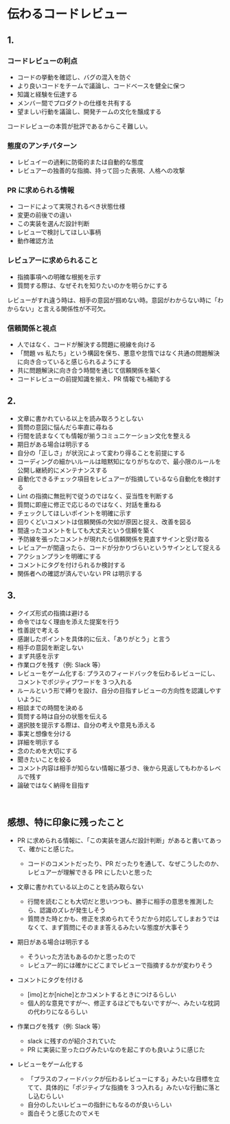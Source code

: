 # 伝わるコードレビュー

## 1.

### コードレビューの利点

- コードの挙動を確認し、バグの混入を防ぐ
- より良いコードをチームで議論し、コードベースを健全に保つ
- 知識と経験を伝達する
- メンバー間でプロダクトの仕様を共有する
- 望ましい行動を議論し、開発チームの文化を醸成する

コードレビューの本質が批評であるからこそ難しい。

### 態度のアンチパターン

- レビュイーの過剰に防衛的または自動的な態度
- レビュアーの独善的な指摘、持って回った表現、人格への攻撃

### PR に求められる情報

- コードによって実現されるべき状態仕様
- 変更の前後での違い
- この実装を選んだ設計判断
- レビューで検討してほしい事柄
- 動作確認方法

### レビュアーに求められること

- 指摘事項への明確な根拠を示す
- 質問する際は、なぜそれを知りたいのかを明らかにする

レビューがすれ違う時は、相手の意図が掴めない時。意図がわからない時に「わからない」と言える関係性が不可欠。

### 信頼関係と視点

- 人ではなく、コードが解決する問題に視線を向ける
- 「問題 vs 私たち」という構図を保ち、悪意や怠惰ではなく共通の問題解決に向き合っていると感じられるようにする
- 共に問題解決に向き合う時間を通じて信頼関係を築く
- コードレビューの前提知識を揃え、PR 情報でも補助する

## 2.

- 文章に書かれている以上を読み取ろうとしない
- 質問の意図に悩んだら率直に尋ねる
- 行間を読まなくても情報が揃うコミュニケーション文化を整える
- 期日がある場合は明示する
- 自分の「正しさ」が状況によって変わり得ることを前提にする
- コーディングの細かいルールは暗黙知になりがちなので、最小限のルールを公開し継続的にメンテナンスする
- 自動化できるチェック項目をレビュアーが指摘しているなら自動化を検討する
- Lint の指摘に無批判で従うのではなく、妥当性を判断する
- 質問に即座に修正で応じるのではなく、対話を重ねる
- チェックしてほしいポイントを明確に示す
- 回りくどいコメントは信頼関係の欠如が原因と捉え、改善を図る
- 間違ったコメントをしても大丈夫という信頼を築く
- 予防線を張ったコメントが現れたら信頼関係を見直すサインと受け取る
- レビュアーが間違ったら、コードが分かりづらいというサインとして捉える
- アクションプランを明確にする
- コメントにタグを付けられるか検討する
- 関係者への確認が済んでいない PR は明示する

## 3.

- クイズ形式の指摘は避ける
- 命令ではなく理由を添えた提案を行う
- 性善説で考える
- 感謝したポイントを具体的に伝え、「ありがとう」と言う
- 相手の意図を断定しない
- まず共感を示す
- 作業ログを残す（例: Slack 等）
- レビューをゲーム化する: プラスのフィードバックを伝わるレビューにし、コメントでポジティブワードを 3 つ入れる
- ルールという形で縛りを設け、自分の目指すレビューの方向性を認識しやすいように
- 相談までの時間を決める
- 質問する時は自分の状態を伝える
- 選択肢を提示する際は、自分の考えや意見も添える
- 事実と想像を分ける
- 詳細を明示する
- 念のためを大切にする
- 聞きたいことを絞る
- コメント内容は相手が知らない情報に基づき、後から見返してもわかるレベルで残す
- 論破ではなく納得を目指す

<br>

## 感想、特に印象に残ったこと

- PR に求められる情報に、「この実装を選んだ設計判断」があると書いてあって、確かにと感じた。

  - コードのコメントだったり、PR だったりを通して、なぜこうしたのか、レビュアーが理解できる PR にしたいと思った

- 文章に書かれている以上のことを読み取らない

  - 行間を読むことも大切だと思いつつも、勝手に相手の意思を推測したら、認識のズレが発生しそう
  - 質問きた時とかも、修正を求められてそうだから対応してしまおうではなくて、まず質問にそのまま答えるみたいな態度が大事そう

- 期日がある場合は明示する

  - そういった方法もあるのかと思ったので
  - レビュアー的には確かにどこまでレビューで指摘するかが変わりそう

- コメントにタグを付ける

  - [imo]とか[niche]とかコメントするときにつけるらしい
  - 個人的な意見ですが〜、修正するほどでもないですが〜、みたいな枕詞の代わりになるらしい

- 作業ログを残す（例: Slack 等）

  - slack に残すのが紹介されていた
  - PR に実装に至ったログみたいなのを起こすのも良いように感じた

- レビューをゲーム化する
  - 「プラスのフィードバックが伝わるレビューにする」みたいな目標を立てて、具体的に「ポジティブな指摘を 3 つ入れる」みたいな行動に落とし込むらしい
  - 自分のしたいレビューの指針にもなるのが良いらしい
  - 面白そうと感じたのでメモ

